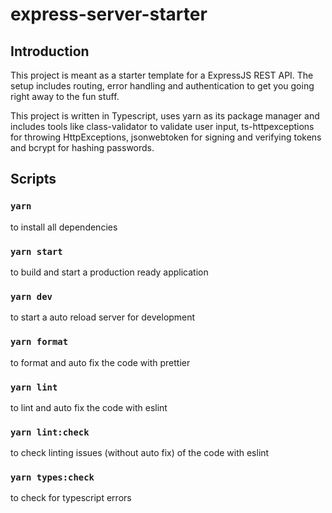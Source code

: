 # express-server-starter

## Introduction

This project is meant as a starter template for a ExpressJS REST API. The setup includes routing, error handling and authentication to get you going right away 
to the fun stuff.

This project is written in Typescript, uses yarn as its package manager and includes tools like class-validator to validate user input, ts-httpexceptions for throwing HttpExceptions, 
jsonwebtoken for signing and verifying tokens and bcrypt for hashing passwords.

## Scripts

### ```yarn```
to install all dependencies

### ```yarn start```
to build and start a production ready application

### ```yarn dev```
to start a auto reload server for development

### ```yarn format```
to format and auto fix the code with prettier

### ```yarn lint```
to lint and auto fix the code with eslint

### ```yarn lint:check```
to check linting issues (without auto fix) of the code with eslint

### ```yarn types:check```
to check for typescript errors
